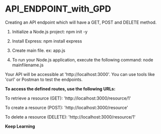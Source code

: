 # API_ENDPOINT_with_GPD
Creating an API endpoint which will have a GET, POST and DELETE method.

1. Initialize a Node.js project:
   npm init -y

2. Install Express:
   npm install express
   
3. Create main file. ex: app.js

4. To run your Node.js application, execute the following command:
   node mainfilename.js

Your API will be accessible at 'http://localhost:3000'. You can use tools like 'curl' or Postman to test the endpoints.

**To access the defined routes, use the following URLs:**

To retrieve a resource (GET): 'http://localhost:3000/resource/1'

To create a resource (POST): 'http://localhost:3000/resource'

To delete a resource (DELETE): 'http://localhost:3000/resource/1'

**Keep Learning**
